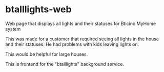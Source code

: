# btalllights-web
Web page that displays all lights and their statuses for Bticino MyHome system

This was made for a customer that required seeing all lights in the house and their statuses. He had problems with kids leaving lights on.

This would be helpful for large houses.

This is frontend for the "btalllights" background service.
